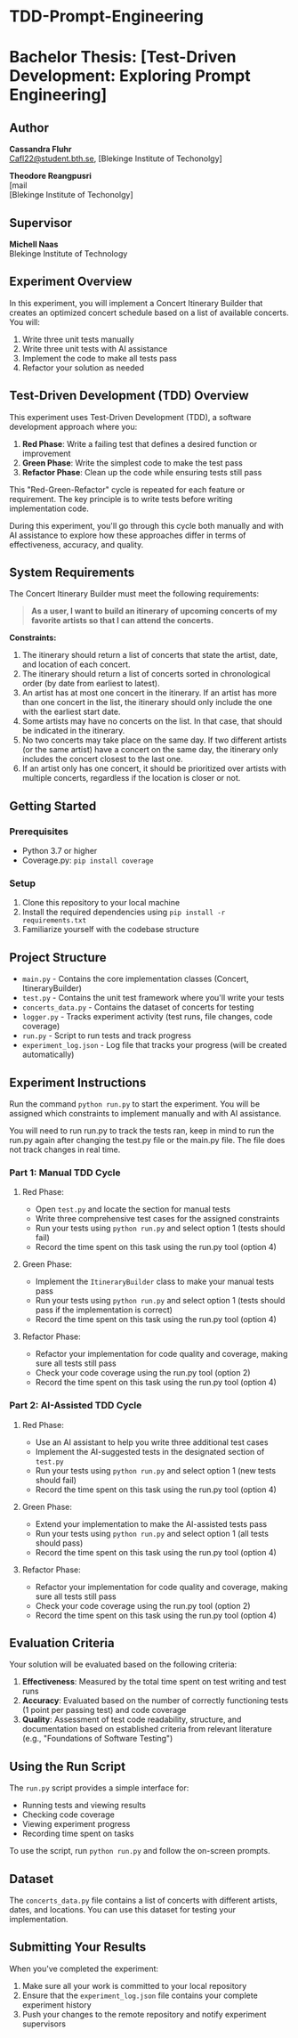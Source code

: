 # TDD-Prompt-Engineering

# Bachelor Thesis: [Test-Driven Development: Exploring Prompt Engineering]

## Author
**Cassandra Fluhr**  
Cafl22@student.bth.se, 
[Blekinge Institute of Techonolgy]

**Theodore Reangpusri**  
[mail  
[Blekinge Institute of Techonolgy]

## Supervisor
**Michell Naas**    
Blekinge Institute of Technology

## Experiment Overview

In this experiment, you will implement a Concert Itinerary Builder that creates an optimized concert schedule based on a list of available concerts. You will:

1. Write three unit tests manually
2. Write three unit tests with AI assistance
3. Implement the code to make all tests pass
4. Refactor your solution as needed

## Test-Driven Development (TDD) Overview

This experiment uses Test-Driven Development (TDD), a software development approach where you:

1. **Red Phase**: Write a failing test that defines a desired function or improvement
2. **Green Phase**: Write the simplest code to make the test pass
3. **Refactor Phase**: Clean up the code while ensuring tests still pass

This "Red-Green-Refactor" cycle is repeated for each feature or requirement. The key principle is to write tests before writing implementation code.

During this experiment, you'll go through this cycle both manually and with AI assistance to explore how these approaches differ in terms of effectiveness, accuracy, and quality.

## System Requirements

The Concert Itinerary Builder must meet the following requirements:

> **As a user, I want to build an itinerary of upcoming concerts of my favorite artists so that I can attend the concerts.**

**Constraints:**
1. The itinerary should return a list of concerts that state the artist, date, and location of each concert.
2. The itinerary should return a list of concerts sorted in chronological order (by date from earliest to latest).
3. An artist has at most one concert in the itinerary. If an artist has more than one concert in the list, the itinerary should only include the one with the earliest start date.
4. Some artists may have no concerts on the list. In that case, that should be indicated in the itinerary.
5. No two concerts may take place on the same day. If two different artists (or the same artist) have a concert on the same day, the itinerary only includes the concert closest to the last one.
6. If an artist only has one concert, it should be prioritized over artists with multiple concerts, regardless if the location is closer or not.

## Getting Started

### Prerequisites

- Python 3.7 or higher
- Coverage.py: `pip install coverage`

### Setup

1. Clone this repository to your local machine
2. Install the required dependencies using `pip install -r requirements.txt`
3. Familiarize yourself with the codebase structure

## Project Structure

- `main.py` - Contains the core implementation classes (Concert, ItineraryBuilder)
- `test.py` - Contains the unit test framework where you'll write your tests
- `concerts_data.py` - Contains the dataset of concerts for testing
- `logger.py` - Tracks experiment activity (test runs, file changes, code coverage)
- `run.py` - Script to run tests and track progress
- `experiment_log.json` - Log file that tracks your progress (will be created automatically)

## Experiment Instructions

Run the command `python run.py` to start the experiment. You will be assigned which constraints to implement manually and with AI assistance.

You will need to run run.py to track the tests ran, keep in mind to run the run.py again after changing the test.py file or the main.py file. The file does not track changes in real time.

### Part 1: Manual TDD Cycle

1. Red Phase:
   - Open `test.py` and locate the section for manual tests
   - Write three comprehensive test cases for the assigned constraints
   - Run your tests using `python run.py` and select option 1 (tests should fail)
   - Record the time spent on this task using the run.py tool (option 4)

2. Green Phase:
   - Implement the `ItineraryBuilder` class to make your manual tests pass
   - Run your tests using `python run.py` and select option 1 (tests should pass if the implementation is correct)
   - Record the time spent on this task using the run.py tool (option 4)

3. Refactor Phase:
   - Refactor your implementation for code quality and coverage, making sure all tests still pass
   - Check your code coverage using the run.py tool (option 2)
   - Record the time spent on this task using the run.py tool (option 4)

### Part 2: AI-Assisted TDD Cycle

1. Red Phase:
   - Use an AI assistant to help you write three additional test cases
   - Implement the AI-suggested tests in the designated section of `test.py`
   - Run your tests using `python run.py` and select option 1 (new tests should fail)
   - Record the time spent on this task using the run.py tool (option 4)

2. Green Phase:
   - Extend your implementation to make the AI-assisted tests pass
   - Run your tests using `python run.py` and select option 1 (all tests should pass)
   - Record the time spent on this task using the run.py tool (option 4)

3. Refactor Phase:
   - Refactor your implementation for code quality and coverage, making sure all tests still pass
   - Check your code coverage using the run.py tool (option 2)
   - Record the time spent on this task using the run.py tool (option 4)

## Evaluation Criteria

Your solution will be evaluated based on the following criteria:

1. **Effectiveness**: Measured by the total time spent on test writing and test runs
2. **Accuracy**: Evaluated based on the number of correctly functioning tests (1 point per passing test) and code coverage
3. **Quality**: Assessment of test code readability, structure, and documentation based on established criteria from relevant literature (e.g., "Foundations of Software Testing")

## Using the Run Script

The `run.py` script provides a simple interface for:

- Running tests and viewing results
- Checking code coverage
- Viewing experiment progress
- Recording time spent on tasks

To use the script, run `python run.py` and follow the on-screen prompts.

## Dataset

The `concerts_data.py` file contains a list of concerts with different artists, dates, and locations. You can use this dataset for testing your implementation.

## Submitting Your Results

When you've completed the experiment:

1. Make sure all your work is committed to your local repository
2. Ensure that the `experiment_log.json` file contains your complete experiment history
3. Push your changes to the remote repository and notify experiment supervisors
